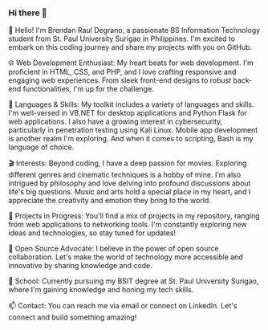 ### Hi there 👋

👋 Hello! I'm Brendan Raul Degrano, a passionate BS Information Technology student from St. Paul University Surigao in Philippines. I'm excited to embark on this coding journey and share my projects with you on GitHub.

🌐 Web Development Enthusiast: My heart beats for web development. I'm proficient in HTML, CSS, and PHP, and I love crafting responsive and engaging web experiences. From sleek front-end designs to robust back-end functionalities, I'm up for the challenge.

💼 Languages & Skills: My toolkit includes a variety of languages and skills. I'm well-versed in VB.NET for desktop applications and Python Flask for web applications. I also have a growing interest in cybersecurity, particularly in penetration testing using Kali Linux. Mobile app development is another realm I'm exploring. And when it comes to scripting, Bash is my language of choice.

🎬 Interests: Beyond coding, I have a deep passion for movies. Exploring different genres and cinematic techniques is a hobby of mine. I'm also intrigued by philosophy and love delving into profound discussions about life's big questions. Music and arts hold a special place in my heart, and I appreciate the creativity and emotion they bring to the world.

🚀 Projects in Progress: You'll find a mix of projects in my repository, ranging from web applications to networking tools. I'm constantly exploring new ideas and technologies, so stay tuned for updates!

🌟 Open Source Advocate: I believe in the power of open source collaboration. Let's make the world of technology more accessible and innovative by sharing knowledge and code.

🏫 School: Currently pursuing my BSIT degree at St. Paul University Surigao, where I'm gaining knowledge and honing my tech skills.

📫 Contact: You can reach me via email or connect on LinkedIn. Let's connect and build something amazing!
